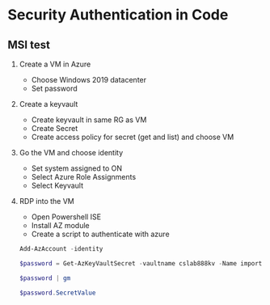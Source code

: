 # Security Authentication in Code
## MSI test

1. Create a VM in Azure
    - Choose Windows 2019 datacenter
    - Set password

2. Create a keyvault
    - Create keyvault in same RG as VM
    - Create Secret
    - Create access policy for secret (get and list) and choose VM

3. Go the VM and choose identity
    - Set system assigned to ON
    - Select Azure Role Assignments
    - Select Keyvault

4. RDP into the VM
    - Open Powershell ISE
    - Install AZ module
    - Create a script to authenticate with azure
    ```powershell
    Add-AzAccount -identity

    $password = Get-AzKeyVaultSecret -vaultname cslab888kv -Name importantPassword

    $password | gm

    $password.SecretValue
    ```